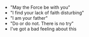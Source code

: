 - "May the Force be with you"
- "I find your lack of faith disturbing"
- "I am your father"
- "Do or do not. There is no try"
- I've got a bad feeling about this
